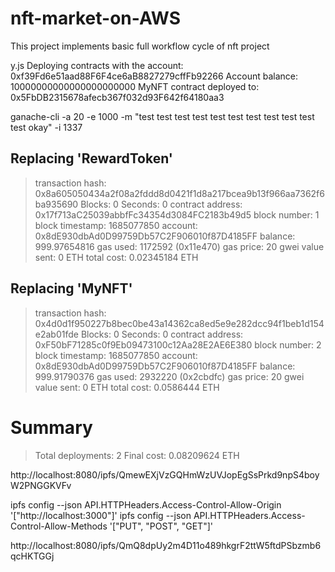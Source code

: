 # nft-market-on-AWS
This project implements basic full workflow cycle of nft project 


y.js 
Deploying contracts with the account: 0xf39Fd6e51aad88F6F4ce6aB8827279cffFb92266
Account balance: 10000000000000000000000
MyNFT contract deployed to: 0x5FbDB2315678afecb367f032d93F642f64180aa3


ganache-cli -a 20 -e 1000  -m "test test test test test test test test test test test okay" -i 1337

 Replacing 'RewardToken'
   -----------------------
   > transaction hash:    0x8a605050434a2f08a2fddd8d0421f1d8a217bcea9b13f966aa7362f6ba935690
   > Blocks: 0            Seconds: 0
   > contract address:    0x17f713aC25039abbfFc34354d3084FC2183b49d5
   > block number:        1
   > block timestamp:     1685077850
   > account:             0x8dE930dbAd0D99759Db57C2F906010f87D4185FF
   > balance:             999.97654816
   > gas used:            1172592 (0x11e470)
   > gas price:           20 gwei
   > value sent:          0 ETH
   > total cost:          0.02345184 ETH


   Replacing 'MyNFT'
   -----------------
   > transaction hash:    0x4d0d1f950227b8bec0be43a14362ca8ed5e9e282dcc94f1beb1d154e2ab01fde
   > Blocks: 0            Seconds: 0
   > contract address:    0xF50bF71285c0f9Eb09473100c12Aa28E2AE6E380
   > block number:        2
   > block timestamp:     1685077850
   > account:             0x8dE930dbAd0D99759Db57C2F906010f87D4185FF
   > balance:             999.91790376
   > gas used:            2932220 (0x2cbdfc)
   > gas price:           20 gwei
   > value sent:          0 ETH
   > total cost:          0.0586444 ETH

Summary
=======
> Total deployments:   2
> Final cost:          0.08209624 ETH



http://localhost:8080/ipfs/QmewEXjVzGQHmWzUVJopEgSsPrkd9npS4boyW2PNGGKVFv

ipfs config --json API.HTTPHeaders.Access-Control-Allow-Origin '["http://localhost:3000"]'
ipfs config --json API.HTTPHeaders.Access-Control-Allow-Methods '["PUT", "POST", "GET"]'


http://localhost:8080/ipfs/QmQ8dpUy2m4D11o489hkgrF2ttW5ftdPSbzmb6qcHKTGGj
